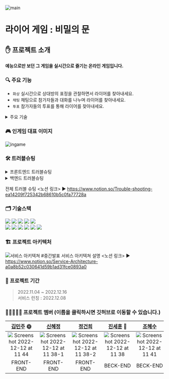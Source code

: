 ![main](https://user-images.githubusercontent.com/112993031/206946851-50dbdda6-2219-4e47-bcad-67d188ad3007.png)

# 라이어 게임 : 비밀의 문

## ✋ 프로젝트 소개
#### 예능으로만 보던 그 게임을 실시간으로 즐기는 온라인 게임입니다.

### 🔍 주요 기능
- `화상` 실시간으로 상대방의 표정을 관찰하면서 라이어를 찾아내세요.
- `채팅` 채팅으로 참가자들과 대화를 나누며 라이어를 찾아내세요.
- `투표` 참가자들의 투표를 통해 라이어를 찾아내세요.

<details>
<summary>주요 기술</summary>

  #### OpenVidu
  - MCU 방식은 WebRTC를 사용하는 이유인 실시간성이 저해되고  
  비디오, 오디오와 같은 미디어 자원을 사용하는 데에 있어 비용이 많이 든다는 단점이 있습니다.  
  Mesh 방식은 클라이언트끼리 직접적으로 연결되어 클라이언트의 과부하가 급격하게 증가합니다.  
  따라서, 다대다 WebRTC 연결방식 중 클라이언트의 부하가 적은 SFU 방식 선택하였고,  
  SFU연결에 필요한 미디어 서버 구축에 필요한 리소스를 절약해주는 open-vidu 라이브러리 이용하였습니다.
  #### SockJS/StompJS
  - Websocket 으로 헤더 전송이 어려워 보안된 인증처리 구현이 어렵다. 반면 Stomp는 메세지 헤더를 통해  
  인증 처리를 구현하기 용이하며, pub/sub 구조의 Websocket기반 프로토콜로 메세지 발행 시 엔드포인트를  
  별도로 분리하여 관리하기 용이하여 선택하였다.
  #### CI/CD
  - 자동 배포 방식 중 ‘Amazon AWS S3/Git Action’과 ‘Amazon AWS Amplify’ 두 가지 방법을 고려하였고,  
  Open-vidu의 경우 https 프로토콜 사용이 필수 적인데 ‘Amazon S3/Git Action’ 방식은 http 프로토콜 배포를  
  지원하지 않아 ‘Amazon AWS Amplify’ 배포 방식을 사용하게 되었다.

</details>

### 🎮 인게임 대표 이미지
![ingame](https://user-images.githubusercontent.com/112993031/206951497-8d6f778b-335b-4889-8214-addb59ec86a0.png)

### 🛠️ 트러블슈팅
<details>
<summary>프론트엔드 트러블슈팅</summary>

  #### OpenVidu
  - ⛔️ 문제  
  다른 브라우저에서 카메라를 사용 중인 경우 Open-vidu 서버에 접속에 실패하는데, 이 때 나타나는  
  오류코드가 Open-vidu logger. 즉, 라이브러리 내에서 발생한 코드여서 분기점을 잡기가 어려웠습니다.
  - ✅ 해결  
  `navigator.mediaDevices.getUserMedia` 함수를 통해 내가 원하는 곳에 분기점을 추가로 잡을 수 있을  
  것으로 판단했고 open-vidu 접속보다 보다 앞선 GameRoom useEffect에서 미리 분기점을 잡아 예외처리 했습니다.

</details>
<details>
<summary>백엔드 트러블슈팅</summary>

  #### QueryDSL
  - ⛔️ 문제  
  쿼리문 작성 후 실행 시, Update문과 같은 bulk연산을 자주 실행할 때 정상적으로 영속성 컨텍스트에  
  반영이 되지 않아 이전 데이터가 그대로 남아있는 상태로 보여지는 이슈가 잦았습니다..
  - ✅ 해결  
  이전에는 무조건 flush()와 같은 명령어를 무분별하게 사용하여 제대로 데이터가 반영이 되지 않았다면,  
  이번에는 api가 정상적으로 실행이 되고 메소드 내부 마지막 부분에 기입하여 한번에 반영될 수 있도록 수정했습니다.

</details>

전체 트러블 슈팅 <노션 링크> ▶ https://www.notion.so/Trouble-shooting-ea14209f725342b68610b5c0fa77728a

### 🗂️ 기술스택
<img src="https://img.shields.io/badge/HTML-E34F26?style=for-the-badge&logo=HTML5&logoColor=white"/> <img src="https://img.shields.io/badge/Sass-CC6699?style=for-the-badge&logo=Sass&logoColor=white"/> <img src="https://img.shields.io/badge/JavaScript-F7DF1E?style=for-the-badge&logo=JavaScript&logoColor=black"/> <img src="https://img.shields.io/badge/React-61DAFB?style=for-the-badge&logo=React&logoColor=black"/> <img src="https://img.shields.io/badge/Redux Toolkit-764ABC?style=for-the-badge&logo=Redux&logoColor=white"/> <br> <img src="https://img.shields.io/badge/Axios-5A29E4?style=for-the-badge&logo=Axios&logoColor=white"/> <img src="https://img.shields.io/badge/MUI-007FFF?style=for-the-badge&logo=MUI&logoColor=white"/> <img src="https://img.shields.io/badge/WebRTC-333333?style=for-the-badge&logo=WebRTC&logoColor=white"/> <img src="https://img.shields.io/badge/openVidu-06d362?style=for-the-badge&logo=oepnVidu&logoColor=white"/> <img src="https://img.shields.io/badge/sockjs-333333?style=for-the-badge&logo=sockjs&logoColor=white"/> <img src="https://img.shields.io/badge/stomp-333333?style=for-the-badge&logo=stomp&logoColor=white"/>


### 🏗️ 프로젝트 아키텍처
![서비스 아키텍쳐 #중간발표](https://user-images.githubusercontent.com/112993031/204065939-8d25f487-30cb-43d0-ab3a-1a663ccf8335.png)
서비스 아키텍쳐 설명 <노션 링크> ▶ https://www.notion.so/Service-Architecture-a0a8b52c030641d59b1ad31fce0893a0

### 📆 프로젝트 기간

> 2022.11.04 ~ 2022.12.16  
> 서비스 런칭 : 2022.12.08  

### 🙋🏻‍♀️🙋🏻 프로젝트 멤버 (이름을 클릭하시면 깃허브로 이동할 수 있습니다.)

|[김민주](https://github.com/roses16-dev) 🌞|[신혜정](https://github.com/cherrydding)|[정건희](https://github.com/keepfall)|[진세훈](https://github.com/JayEsEichi) 🌝|[조혜수](https://github.com/antcho1024)|박성빈|
|:---:|:---:|:---:|:---:|:---:|:---:|
|![Screenshot 2022-12-12 at 11 44](https://user-images.githubusercontent.com/112993031/206950033-8610fec1-2a85-46d8-9283-a18e110e32c2.png)|![Screenshot 2022-12-12 at 11 38-1](https://user-images.githubusercontent.com/112993031/206950056-e90ba3e7-d3e7-40f2-9cb4-ff7a0d77c939.png)|![Screenshot 2022-12-12 at 11 38-2](https://user-images.githubusercontent.com/112993031/206950052-99318217-626e-4f68-8815-e1f5e1f316e5.png)|![Screenshot 2022-12-12 at 11 38](https://user-images.githubusercontent.com/112993031/206950045-de2696fd-ccae-4431-8ac9-26b724727c56.png)|![Screenshot 2022-12-12 at 11 41](https://user-images.githubusercontent.com/112993031/206950040-b38b2b2d-5da1-4ad9-9e6a-f31658635e17.png)|![Screenshot 2022-12-12 at 11 38-1](https://user-images.githubusercontent.com/112993031/206950056-e90ba3e7-d3e7-40f2-9cb4-ff7a0d77c939.png)|
|FRONT-END|FRONT-END|FRONT-END|BECK-END|BECK-END|DESIGN|














